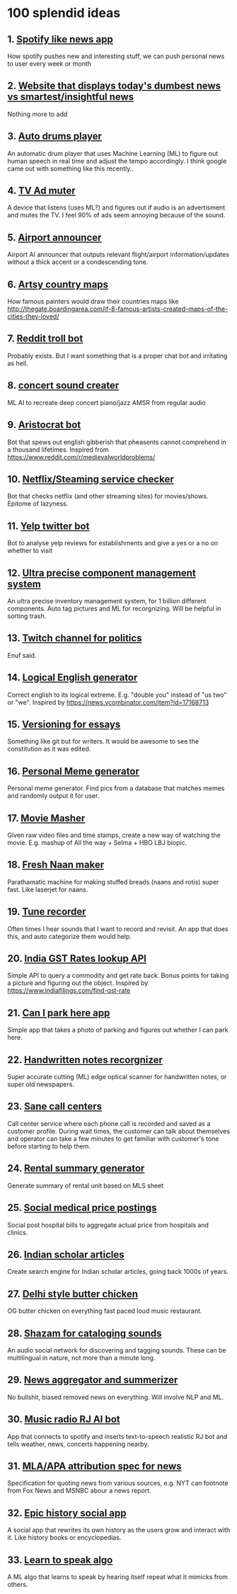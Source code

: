 100 splendid ideas
===

## 1. [Spotify like news app](id:spotify-like-news-app)

How spotify pushes new and interesting stuff, we can push personal news to user every week or month

## 2. [Website that displays today's dumbest news vs smartest/insightful news](id:dumb-smart-news-website)

Nothing more to add

## 3. [Auto drums player](id:auto-drums-player)

An automatic drum player that uses Machine Learning (ML) to figure out human speech in real time and adjust the tempo accordingly. I think google came out with something like this recently..

## 4. [TV Ad muter](id:tv-ad-muter)

A device that listens (uses ML?) and figures out if audio is an advertisment and mutes the TV. I feel 90% of ads seem annoying because of the sound.

## 5. [Airport announcer](id:airport-announcer)

Airport AI announcer that outputs relevant flight/airport information/updates without a thick accent or a condescending tone.

## 6. [Artsy country maps](id:artsy-country-maps)

How famous painters would draw their countries maps like http://thegate.boardingarea.com/if-8-famous-artists-created-maps-of-the-cities-they-loved/

## 7. [Reddit troll bot](id:reddit-troll-bot)

Probably exists. But I want something that is a proper chat bot and irritating as hell.

## 8. [concert sound creater](id:concert-sound-creater)

ML AI to recreate deep concert piano/jazz AMSR from regular audio

## 9. [Aristocrat bot](id:aristocrat-bot)

Bot that spews out english gibberish that pheasents cannot comprehend in a thousand lifetimes. Inspired from https://www.reddit.com/r/medievalworldproblems/

## 10. [Netflix/Steaming service checker](id:netflix-checker)

Bot that checks netflix (and other streaming sites) for movies/shows. Epitome of lazyness.

## 11. [Yelp twitter bot](id:yelp-twitter-bot)

Bot to analyse yelp reviews for establishments and give a yes or a no on whether to visit

## 12. [Ultra precise component management system](id:precise-component)

An ultra precise inventory management system, for 1 billion different components. Auto tag pictures and ML for recorgnizing. Will be helpful in sorting trash.

## 13. [Twitch channel for politics](id:twitch-politics)

Enuf said.

## 14. [Logical English generator](id:logical-english)

Correct english to its logical extreme. E.g. "double you" instead of "us two" or "we". Inspired by https://news.ycombinator.com/item?id=17168713

## 15. [Versioning for essays](id:essay-versions)

Something like git but for writers. It would be awesome to see the constitution as it was edited.

## 16. [Personal Meme generator](id:meme)

Personal meme generator. Find pics from a database that matches memes and randomly output it for user.

## 17. [Movie Masher](id:movie-masher)

Given raw video files and time stamps, create a new way of watching the movie. E.g. mashup of All the way + Selma + HBO LBJ biopic.

## 18. [Fresh Naan maker](id:naan-maker)

Parathamatic machine for making stuffed breads (naans and rotis) super fast. Like laserjet for naans.

## 19. [Tune recorder](id:tune-recorder)

Often times I hear sounds that I want to record and revisit. An app that does this, and auto categorize them would help.

## 20. [India GST Rates lookup API](id:gst-api)

Simple API to query a commodity and get rate back. Bonus points for taking a picture and figuring out the object. Inspired by https://www.indiafilings.com/find-gst-rate

## 21. [Can I park here app](id:can-i-park-here)

Simple app that takes a photo of parking and figures out whether I can park here.

## 22. [Handwritten notes recorgnizer](id:handwritten-notes)

Super accurate cutting (ML) edge optical scanner for handwritten notes, or super old newspapers.

## 23. [Sane call centers](id:sane-call-centers)

Call center service where each phone call is recorded and saved as a customer profile. During wait times, the customer can talk about themselves and operator can take a few minutes to get familiar with customer's tone before starting to help them.

## 24. [Rental summary generator](id:rental-summary)

Generate summary of rental unit based on MLS sheet

## 25. [Social medical price postings](id:social-medical)

Social post hospital bills to aggregate actual price from hospitals and clinics.

## 26. [Indian scholar articles](id:indian-scholar-articles)

Create search engine for Indian scholar articles, going back 1000s of years.

## 27. [Delhi style butter chicken](id:restaurant)

OG butter chicken on everything fast paced loud music restaurant.

## 28. [Shazam for cataloging sounds](id:sound-catalog)

An audio social network for discovering and tagging sounds. These can be multilingual in nature, not more than a minute long.

## 29. [News aggregator and summerizer](id:news-agg)

No bullshit, biased removed news on everything. Will involve NLP and ML.

## 30. [Music radio RJ AI bot](id:music-dj)

App that connects to spotify and inserts text-to-speech realistic RJ bot and tells weather, news, concerts happening nearby.

## 31. [MLA/APA attribution spec for news](id:attrib-news)

Specification for quoting news from various sources, e.g. NYT can footnote from Fox News and MSNBC abour a news report.

## 32. [Epic history social app](id:epic-social)

A social app that rewrites its own history as the users grow and interact with it. Like history books or encyclopedias.

## 33. [Learn to speak algo](id:learn-to-speak)

A ML algo that learns to speak by hearing itself repeat what it mimicks from others.
